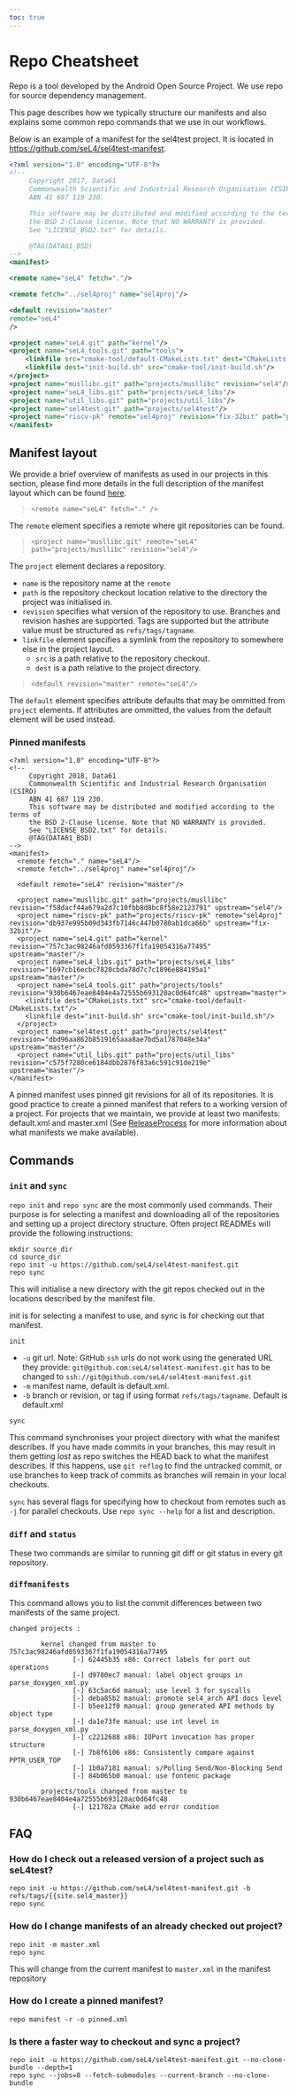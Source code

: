 ```yaml
---
toc: true
---
```


# Repo Cheatsheet

Repo is a tool developed by the Android Open Source Project.  We use repo for source dependency management.

This page describes how we typically structure our manifests and also explains some common repo commands that we use in our workflows.

Below is an example of a manifest for the sel4test project.  It is located in <https://github.com/seL4/sel4test-manifest>.
```xml
<?xml version="1.0" encoding="UTF-8"?>
<!--
     Copyright 2017, Data61
     Commonwealth Scientific and Industrial Research Organisation (CSIRO)
     ABN 41 687 119 230.

     This software may be distributed and modified according to the terms of
     the BSD 2-Clause license. Note that NO WARRANTY is provided.
     See "LICENSE_BSD2.txt" for details.

     @TAG(DATA61_BSD)
-->
<manifest>

<remote name="seL4" fetch="."/>

<remote fetch="../sel4proj" name="sel4proj"/>

<default revision="master"
remote="seL4"
/>

<project name="seL4.git" path="kernel"/>
<project name="seL4_tools.git" path="tools">
    <linkfile src="cmake-tool/default-CMakeLists.txt" dest="CMakeLists.txt"/>
    <linkfile dest="init-build.sh" src="cmake-tool/init-build.sh"/>
</project>
<project name="musllibc.git" path="projects/musllibc" revision="sel4"/>
<project name="seL4_libs.git" path="projects/seL4_libs"/>
<project name="util_libs.git" path="projects/util_libs"/>
<project name="sel4test.git" path="projects/sel4test"/>
<project name="riscv-pk" remote="sel4proj" revision="fix-32bit" path="projects/riscv-pk"/>
</manifest>
```
## Manifest layout

We provide a brief overview of manifests as used in our projects in this section, please find more details in the full description of the manifest layout which can be found [here](https://gerrit.googlesource.com/git-repo/+/master/docs/manifest-format.md).

> `<remote name="seL4" fetch="." />`

The `remote` element specifies a remote where git repositories can be found.

> `<project name="musllibc.git" remote="seL4" path="projects/musllibc" revision="sel4"/>`

The `project` element declares a repository.
- `name` is the repository name at the `remote`
- `path` is the repository checkout location relative to the directory the project was initialised in.
- `revision` specifies what version of the repository to use. Branches and revision hashes are supported.  Tags are supported but the attribute value must be structured as `refs/tags/tagname`.
- `linkfile` element specifies a symlink from the repository to somewhere else in the project layout.
  - `src` is a path relative to the repository checkout.
  - `dest` is a path relative to the project directory.

> `<default revision="master" remote="seL4"/>`

The `default` element specifies attribute defaults that may be ommitted from `project` elements.
If attributes are ommitted, the values from the default element will be used instead.

### Pinned manifests

```
<?xml version="1.0" encoding="UTF-8"?>
<!--
     Copyright 2018, Data61
     Commonwealth Scientific and Industrial Research Organisation (CSIRO)
     ABN 41 687 119 230.
     This software may be distributed and modified according to the terms of
     the BSD 2-Clause license. Note that NO WARRANTY is provided.
     See "LICENSE_BSD2.txt" for details.
     @TAG(DATA61_BSD)
-->
<manifest>
  <remote fetch="." name="seL4"/>
  <remote fetch="../sel4proj" name="sel4proj"/>

  <default remote="seL4" revision="master"/>

  <project name="musllibc.git" path="projects/musllibc" revision="f58dacf44a679a2d7c10fbb8d8bc8f58e2123791" upstream="sel4"/>
  <project name="riscv-pk" path="projects/riscv-pk" remote="sel4proj" revision="db937e995b09d343fb7146c447b0780ab1dca66b" upstream="fix-32bit"/>
  <project name="seL4.git" path="kernel" revision="757c3ac98246afd0593367f1fa19054316a77495" upstream="master"/>
  <project name="seL4_libs.git" path="projects/seL4_libs" revision="1697cb16ecbc7820cbda78d7c7c1896e884195a1" upstream="master"/>
  <project name="seL4_tools.git" path="projects/tools" revision="930b6467eae8404e4a72555b693120ac0d64fc48" upstream="master">
    <linkfile dest="CMakeLists.txt" src="cmake-tool/default-CMakeLists.txt"/>
    <linkfile dest="init-build.sh" src="cmake-tool/init-build.sh"/>
  </project>
  <project name="sel4test.git" path="projects/sel4test" revision="dbd96aa862b8519165aaa8ae7bd5a1787048e34a" upstream="master"/>
  <project name="util_libs.git" path="projects/util_libs" revision="c575f7280ce6184dbb2876f83a6c591c91de219e" upstream="master"/>
</manifest>
```
A pinned manifest uses pinned git revisions for all of its repositories. It is good practice to create a pinned manifest that refers to a working version of a project. For projects that we maintain, we provide at least two manifests: default.xml and master.xml (See [ReleaseProcess](/ReleaseProcess) for more information about what manifests we make available).

## Commands

### `init` and `sync`

`repo init` and `repo sync` are the most commonly used commands. Their purpose is for selecting a manifest and downloading all of the repositories and setting up a project directory structure.  Often project READMEs will provide the following instructions:
```
mkdir source_dir
cd source_dir
repo init -u https://github.com/seL4/sel4test-manifest.git
repo sync
```

This will initialise a new directory with the git repos checked out in the locations described by the manifest file.

init is for selecting a manifest to use, and sync is for checking out that manifest.

`init`
- `-u` git url. Note: GitHub `ssh` urls do not work using the generated URL they provide: `git@github.com:seL4/sel4test-manifest.git` has to be changed to `ssh://git@github.com/seL4/sel4test-manifest.git`
- `-m` manifest name, default is default.xml.
- `-b` branch or revision, or tag if using format `refs/tags/tagname`. Default is default.xml

`sync`

This command synchronises your project directory with what the manifest describes.  If you have made commits in your branches, this may result in them getting _lost_ as repo switches the HEAD back to what the manifest describes. If this happens, use `git reflog` to find the untracked commit, or use branches to keep track of commits as branches will remain in your local checkouts.

`sync` has several flags for specifying how to checkout from remotes such as `-j` for parallel checkouts.  Use `repo sync --help` for a list and description.

### `diff` and `status`

These two commands are similar to running git diff or git status in every git repository.


### `diffmanifests`

This command allows you to list the commit differences between two manifests of the same project.

```
changed projects :

        kernel changed from master to 757c3ac98246afd0593367f1fa19054316a77495
                [-] 62445b35 x86: Correct labels for port out operations
                [-] d9780ec7 manual: label object groups in parse_doxygen_xml.py
                [-] 63c5ac6d manual: use level 3 for syscalls
                [-] deba85b2 manual: promote sel4_arch API docs level
                [-] b5ee12f0 manual: group generated API methods by object type
                [-] da1e73fe manual: use int level in parse_doxygen_xml.py
                [-] c2212688 x86: IOPort invocation has proper structure
                [-] 7b8f6106 x86: Consistently compare against PPTR_USER_TOP
                [-] 1b0a7181 manual: s/Polling Send/Non-Blocking Send
                [-] 84b065b0 manual: use fontenc package

        projects/tools changed from master to 930b6467eae8404e4a72555b693120ac0d64fc48
                [-] 121782a CMake add error condition

```
<!--
## Repo mirroring

TODO: Add details about repo mirroring
 -->
## FAQ

### How do I check out a released version of a project such as seL4test?

>
```
repo init -u https://github.com/seL4/sel4test-manifest.git -b refs/tags/{{site.sel4_master}}
repo sync
```

### How do I change manifests of an already checked out project?

>
```
repo init -m master.xml
repo sync
```

This will change from the current manifest to `master.xml` in the manifest repository

### How do I create a pinned manifest?

>
```
repo manifest -r -o pinned.xml
```

### Is there a faster way to checkout and sync a project?
>
```
repo init -u https://github.com/seL4/sel4test-manifest.git --no-clone-bundle --depth=1
repo sync --jobs=8 --fetch-submodules --current-branch --no-clone-bundle
```
